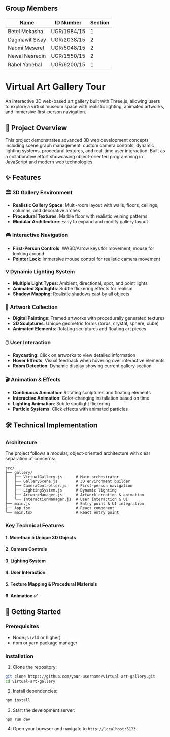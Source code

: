## Group Members

| Name              | ID Number     | Section |
|-------------------|---------------|---------|
| Betel Mekasha     | UGR/1984/15   | 1       |
| Dagmawit Sisay    | UGR/2038/15   | 2       |
| Naomi Meseret     | UGR/5048/15   | 2       |
| Newal Nesredin    | UGR/1550/15   | 2       |
| Rahel Yabebal     | UGR/6200/15   | 1       |

# Virtual Art Gallery Tour

An interactive 3D web-based art gallery built with Three.js, allowing users to explore a virtual museum space with realistic lighting, animated artworks, and immersive first-person navigation.

## 🎯 Project Overview

This project demonstrates advanced 3D web development concepts including scene graph management, custom camera controls, dynamic lighting systems, procedural textures, and real-time user interaction. Built as a collaborative effort showcasing object-oriented programming in JavaScript and modern web technologies.

## ✨ Features

### 🏛️ 3D Gallery Environment

- **Realistic Gallery Space**: Multi-room layout with walls, floors, ceilings, columns, and decorative arches
- **Procedural Textures**: Marble floor with realistic veining patterns
- **Modular Architecture**: Easy to expand and modify gallery layout

### 🎮 Interactive Navigation

- **First-Person Controls**: WASD/Arrow keys for movement, mouse for looking around
- **Pointer Lock**: Immersive mouse control for realistic camera movement

### 💡 Dynamic Lighting System

- **Multiple Light Types**: Ambient, directional, spot, and point lights
- **Animated Spotlights**: Subtle flickering effects for realism
- **Shadow Mapping**: Realistic shadows cast by all objects

### 🎨 Artwork Collection

- **Digital Paintings**: Framed artworks with procedurally generated textures
- **3D Sculptures**: Unique geometric forms (torus, crystal, sphere, cube)
- **Animated Elements**: Rotating sculptures and floating art pieces

### 🖱️ User Interaction

- **Raycasting**: Click on artworks to view detailed information
- **Hover Effects**: Visual feedback when hovering over interactive elements
- **Room Detection**: Dynamic display showing current gallery section

### 🎬 Animation & Effects

- **Continuous Animation**: Rotating sculptures and floating elements
- **Interactive Animation**: Color-changing installation based on time
- **Lighting Animation**: Subtle spotlight flickering
- **Particle Systems**: Click effects with animated particles

## 🛠️ Technical Implementation

### Architecture

The project follows a modular, object-oriented architecture with clear separation of concerns:

```
src/
├── gallery/
│   ├── VirtualGallery.js      # Main orchestrator
│   ├── GalleryScene.js        # 3D environment builder
│   ├── CameraController.js    # First-person navigation
│   ├── LightingSystem.js      # Dynamic lighting
│   ├── ArtworkManager.js      # Artwork creation & animation
│   └── InteractionManager.js  # User interaction & UI
├── main.js                    # Entry point & UI integration
├── App.tsx                    # React component
└── main.tsx                   # React entry point
```

### Key Technical Features

#### 1. **Morethan 5 Unique 3D Objects** 

#### 2. **Camera Controls** 

#### 3. **Lighting System** 

#### 4. **User Interaction** 

#### 5. **Texture Mapping & Procedural Materials** 

#### 6. **Animation** ✅

## 🚀 Getting Started

### Prerequisites

- Node.js (v14 or higher)
- npm or yarn package manager

### Installation

1. Clone the repository:

```bash
git clone https://github.com/your-username/virtual-art-gallery.git
cd virtual-art-gallery
```

2. Install dependencies:

```bash
npm install
```

3. Start the development server:

```bash
npm run dev
```
4. Open your browser and navigate to `http://localhost:5173`
